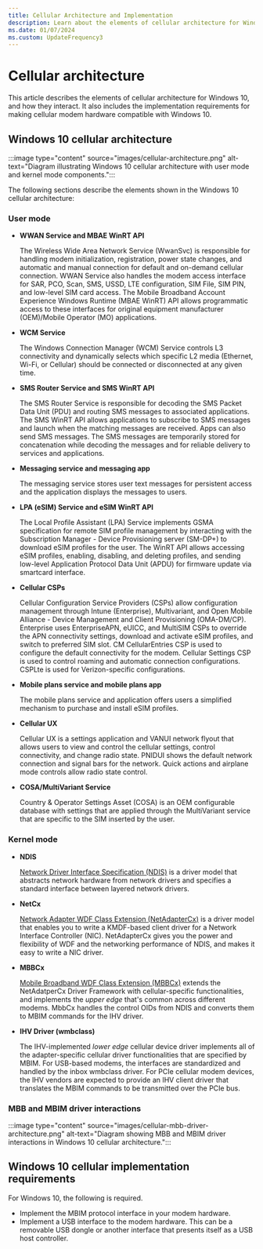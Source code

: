 ```yaml
---
title: Cellular Architecture and Implementation
description: Learn about the elements of cellular architecture for Windows 10, and how they interact.
ms.date: 01/07/2024
ms.custom: UpdateFrequency3
---
```


# Cellular architecture

This article describes the elements of cellular architecture for Windows 10, and how they interact. It also includes the implementation requirements for making cellular modem hardware compatible with Windows 10.

## Windows 10 cellular architecture

:::image type="content" source="images/cellular-architecture.png" alt-text="Diagram illustrating Windows 10 cellular architecture with user mode and kernel mode components.":::

The following sections describe the elements shown in the Windows 10 cellular architecture:

### User mode

- **WWAN Service and MBAE WinRT API**

    The Wireless Wide Area Network Service (WwanSvc) is responsible for handling modem initialization, registration, power state changes, and automatic and manual connection for default and on-demand cellular connection. WWAN Service also handles the modem access interface for SAR, PCO, Scan, SMS, USSD, LTE configuration, SIM File, SIM PIN, and low-level SIM card access. The Mobile Broadband Account Experience Windows Runtime (MBAE WinRT) API allows programmatic access to these interfaces for original equipment manufacturer (OEM)/Mobile Operator (MO) applications.

- **WCM Service**

    The Windows Connection Manager (WCM) Service controls L3 connectivity and dynamically selects which specific L2 media (Ethernet, Wi-Fi, or Cellular) should be connected or disconnected at any given time.

- **SMS Router Service and SMS WinRT API**

    The SMS Router Service is responsible for decoding the SMS Packet Data Unit (PDU) and routing SMS messages to associated applications. The SMS WinRT API allows applications to subscribe to SMS messages and launch when the matching messages are received. Apps can also send SMS messages. The SMS messages are temporarily stored for concatenation while decoding the messages and for reliable delivery to services and applications.

- **Messaging service and messaging app**

    The messaging service stores user text messages for persistent access and the application displays the messages to users.

- **LPA (eSIM) Service and eSIM WinRT API**

    The Local Profile Assistant (LPA) Service implements GSMA specification for remote SIM profile management by interacting with the Subscription Manager - Device Provisioning server (SM-DP+) to download eSIM profiles for the user. The WinRT API allows accessing eSIM profiles, enabling, disabling, and deleting profiles, and sending low-level Application Protocol Data Unit (APDU) for firmware update via smartcard interface.

- **Cellular CSPs**

    Cellular Configuration Service Providers (CSPs) allow configuration management through Intune (Enterprise), Multivariant, and Open Mobile Alliance - Device Management and Client Provisioning (OMA-DM/CP). Enterprise uses EnterpriseAPN, eUICC, and MultiSIM CSPs to override the APN connectivity settings, download and activate eSIM profiles, and switch to preferred SIM slot. CM CellularEntries CSP is used to configure the default connectivity for the modem. Cellular Settings CSP is used to control roaming and automatic connection configurations. CSPLte is used for Verizon-specific configurations.

- **Mobile plans service and mobile plans app**

    The mobile plans service and application offers users a simplified mechanism to purchase and install eSIM profiles.

- **Cellular UX**

    Cellular UX is a settings application and VANUI network flyout that allows users to view and control the cellular settings, control connectivity, and change radio state. PNIDUI shows the default network connection and signal bars for the network. Quick actions and airplane mode controls allow radio state control.

- **COSA/MultiVariant Service**

    Country & Operator Settings Asset (COSA) is an OEM configurable database with settings that are applied through the MultiVariant service that are specific to the SIM inserted by the user.

### Kernel mode

- **NDIS**

    [Network Driver Interface Specification (NDIS)](ndis-drivers.md) is a driver model that abstracts network hardware from network drivers and specifies a standard interface between layered network drivers.

- **NetCx**

    [Network Adapter WDF Class Extension (NetAdapterCx)](../netcx/index.md) is a driver model that enables you to write a KMDF-based client driver for a Network Interface Controller (NIC). NetAdapterCx gives you the power and flexibility of WDF and the networking performance of NDIS, and makes it easy to write a NIC driver.

- **MBBCx**

    [Mobile Broadband WDF Class Extension (MBBCx)](../netcx/mobile-broadband-mbb-wdf-class-extension-mbbcx.md) extends the NetAdatperCx Driver Framework with cellular-specific functionalities, and implements the *upper edge* that's common across different modems. MbbCx handles the control OIDs from NDIS and converts them to MBIM commands for the IHV driver.

- **IHV Driver (wmbclass)**

    The IHV-implemented *lower edge* cellular device driver implements all of the adapter-specific cellular driver functionalities that are specified by MBIM. For USB-based modems, the interfaces are standardized and handled by the inbox wmbclass driver. For PCIe cellular modem devices, the IHV vendors are expected to provide an IHV client driver that translates the MBIM commands to be transmitted over the PCIe bus.

### MBB and MBIM driver interactions

:::image type="content" source="images/cellular-mbb-driver-architecture.png" alt-text="Diagram showing MBB and MBIM driver interactions in Windows 10 cellular architecture.":::

## Windows 10 cellular implementation requirements

For Windows 10, the following is required.

- Implement the MBIM protocol interface in your modem hardware.
- Implement a USB interface to the modem hardware. This can be a removable USB dongle or another interface that presents itself as a USB host controller.
